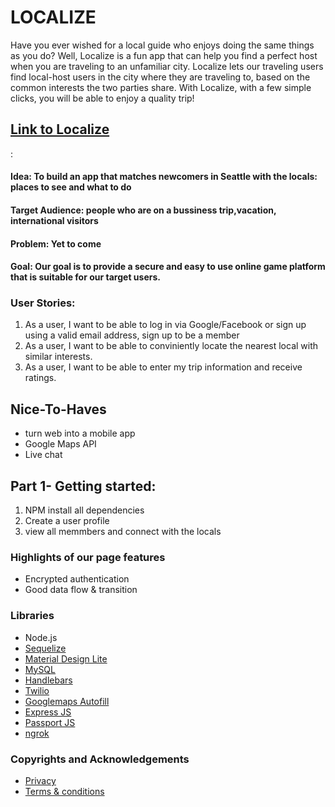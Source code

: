 # LOCALIZE

Have you ever wished for a local guide who enjoys doing the same things as you do? Well, Localize is a fun app that can help you find a perfect host when you are traveling to an unfamiliar city. Localize lets our traveling users find local-host users in the city where they are traveling to, based on the common interests the two parties share. With Localize, with a few simple clicks, you will be able to enjoy a quality trip!

## [Link to Localize](https://www.createjs.com/soundjs)
:

#### Idea: To build an app that matches newcomers in Seattle with the locals: places to see and what to do

#### Target Audience: people who are on a bussiness trip,vacation, international visitors

#### Problem: Yet to come

#### Goal: Our goal is to provide a secure and easy to use online game platform that is suitable for our target users.

### User Stories:
  1. As a user, I want to be able to log in via Google/Facebook or sign up using a valid email address, sign up to be a member
  2. As a user, I want to be able to conviniently locate the nearest local with similar interests.
  3. As a user, I want to be able to enter my trip information and receive ratings.
   

## Nice-To-Haves
  * turn web into a mobile app
  * Google Maps API
  * Live chat
  
 ## Part 1- Getting started:
   1. NPM install all dependencies
   2. Create a user profile
   3. view all memmbers and connect with the locals


 ### Highlights of our page features
   * Encrypted authentication
  * Good data flow & transition

  
  
### Libraries
  * Node.js
  * [Sequelize](https://www.createjs.com/soundjs)
  * [Material Design Lite](https://github.com/google/material-design-lite)
  * [MySQL](https://firebase.google.com)
  * [Handlebars](https://spritejs.readthedocs.io/en/latest/)
  * [Twilio](https://firebase.google.com)
  * [Googlemaps Autofill](https://firebase.google.com)
  * [Express JS](https://firebase.google.com)
  * [Passport JS](https://firebase.google.com)
  * [ngrok](https://firebase.google.com)
 
### Copyrights and Acknowledgements
  * [Privacy](https://termsfeed.com/privacy-policy/6cf81f38974eab1bf5dc46b1e06725e6)
  * [Terms & conditions](https://termsfeed.com/terms-conditions/0014ae28a1cef6301fb4b9fb42109b40)
